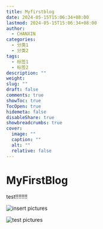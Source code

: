 ```yaml
---
title: Myfirstblog
date: 2024-05-15T15:06:34+08:00
lastmod: 2024-05-15T15:06:34+08:00
author:
  - CHANXIN
categories:
  - 分类1
  - 分类2
tags:
  - 标签1
  - 标签2
description: ""
weight: 
slug: ""
draft: false
comments: true
showToc: true
TocOpen: true
hidemeta: false
disableShare: true
showbreadcrumbs: true
cover:
  image: ""
  caption: ""
  alt: ""
  relative: false
---
```

# MyFirstBlog
test!!!!!!!!

![insert pictures](/imgs/0.jpg)

![test pictures](/imgs/1.jpg)
